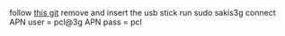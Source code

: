 follow [this git](https://github.com/Trixarian/sakis3g-source)
remove and insert the usb stick
run sudo sakis3g connect
APN user = pcl@3g
APN pass = pcl